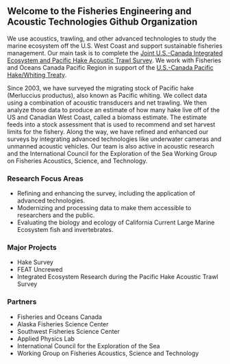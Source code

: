 ## Welcome to the Fisheries Engineering and Acoustic Technologies Github Organization
We use acoustics, trawling, and other advanced technologies to study the marine ecosystem off the U.S. West Coast and support sustainable fisheries management. Our main task is to complete the [Joint U.S.-Canada Integrated Ecosystem and Pacific Hake Acoustic Trawl Survey](https://www.fisheries.noaa.gov/west-coast/population-assessments/joint-us-canada-integrated-ecosystem-and-pacific-hake-acoustic). We work with Fisheries and Oceans Canada Pacific Region in support of the [U.S.-Canada Pacific Hake/Whiting Treaty](https://www.fisheries.noaa.gov/west-coast/laws-and-policies/pacific-hake-whiting-treaty).

Since 2003, we have surveyed the migrating stock of Pacific hake (Merluccius productus), also known as Pacific whiting. We collect data using a combination of acoustic transducers and net trawling. We then analyze those data to produce an estimate of how many hake live off of the US and Canadian West Coast, called a biomass estimate. The estimate feeds into a stock assessment that is used to recommend and set harvest limits for the fishery. Along the way, we have refined and enhanced our surveys by integrating advanced technologies like underwater cameras and unmanned acoustic vehicles. Our team is also active in acoustic research and the International Council for the Exploration of the Sea Working Group on Fisheries Acoustics, Science, and Technology.

### Research Focus Areas
- Refining and enhancing the survey, including the application of advanced technologies.
- Modernizing and processing data to make them accessible to researchers and the public.
- Evaluating the biology and ecology of California Current Large Marine Ecosystem fish and invertebrates.

### Major Projects
- Hake Survey
- FEAT Uncrewed
- Integrated Ecosystem Research during the Pacific Hake Acoustic Trawl Survey

### Partners
- Fisheries and Oceans Canada 
- Alaska Fisheries Science Center 
- Southwest Fisheries Science Center 
- Applied Physics Lab
- International Council for the Exploration of the Sea 
- Working Group on Fisheries Acoustics, Science and Technology

